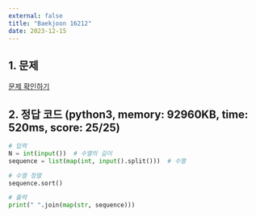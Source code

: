 ```yaml
---
external: false
title: "Baekjoon 16212"
date: 2023-12-15
---
```


## 1. 문제

[문제 확인하기](https://www.acmicpc.net/problem/16212)

## 2. 정답 코드 (python3, memory: 92960KB, time: 520ms, score: 25/25)

```python
# 입력
N = int(input())  # 수열의 길이
sequence = list(map(int, input().split()))  # 수열

# 수열 정렬
sequence.sort()

# 출력
print(" ".join(map(str, sequence)))
```
